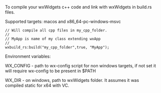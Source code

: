 To compile your wxWidgets c++ code and link with wxWidgets in build.rs files.

Supported targets: macos and x86_64-pc-windows-msvc

``` 
// Will compile all cpp files in my_cpp_folder.
// 
// MyApp is name of my class extending wxApp
// 
wxbuild_rs:build("my_cpp_folder",true, "MyApp");
``` 

Environment variables:

WX_CONFIG - path to wx-config script for non windows targets, if not set it will require wx-config to be present in $PATH

WX_DIR - on windows, path to wxWidgets folder. It assumes it was compiled static for x64 with VC.
